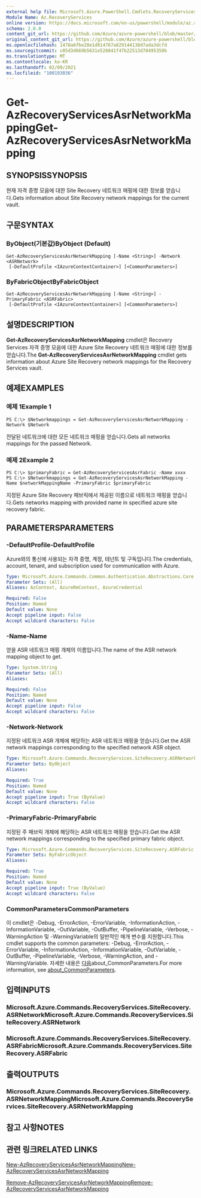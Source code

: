 ```yaml
---
external help file: Microsoft.Azure.PowerShell.Cmdlets.RecoveryServices.SiteRecovery.dll-Help.xml
Module Name: Az.RecoveryServices
online version: https://docs.microsoft.com/en-us/powershell/module/az.recoveryservices/get-azrecoveryservicesasrnetworkmapping
schema: 2.0.0
content_git_url: https://github.com/Azure/azure-powershell/blob/master/src/RecoveryServices/RecoveryServices/help/Get-AzRecoveryServicesAsrNetworkMapping.md
original_content_git_url: https://github.com/Azure/azure-powershell/blob/master/src/RecoveryServices/RecoveryServices/help/Get-AzRecoveryServicesAsrNetworkMapping.md
ms.openlocfilehash: 1478a6fbe28e1d014767a829144138d7ada3dcfd
ms.sourcegitcommit: c05d3d669b5631e526841f47b22513d78495350b
ms.translationtype: MT
ms.contentlocale: ko-KR
ms.lasthandoff: 02/09/2021
ms.locfileid: "100193036"
---
```

# <span data-ttu-id="51ef8-101">Get-AzRecoveryServicesAsrNetworkMapping</span><span class="sxs-lookup"><span data-stu-id="51ef8-101">Get-AzRecoveryServicesAsrNetworkMapping</span></span>

## <span data-ttu-id="51ef8-102">SYNOPSIS</span><span class="sxs-lookup"><span data-stu-id="51ef8-102">SYNOPSIS</span></span>
<span data-ttu-id="51ef8-103">현재 자격 증명 모음에 대한 Site Recovery 네트워크 매핑에 대한 정보를 얻습니다.</span><span class="sxs-lookup"><span data-stu-id="51ef8-103">Gets information about Site Recovery network mappings for the current vault.</span></span>

## <span data-ttu-id="51ef8-104">구문</span><span class="sxs-lookup"><span data-stu-id="51ef8-104">SYNTAX</span></span>

### <span data-ttu-id="51ef8-105">ByObject(기본값)</span><span class="sxs-lookup"><span data-stu-id="51ef8-105">ByObject (Default)</span></span>
```
Get-AzRecoveryServicesAsrNetworkMapping [-Name <String>] -Network <ASRNetwork>
 [-DefaultProfile <IAzureContextContainer>] [<CommonParameters>]
```

### <span data-ttu-id="51ef8-106">ByFabricObject</span><span class="sxs-lookup"><span data-stu-id="51ef8-106">ByFabricObject</span></span>
```
Get-AzRecoveryServicesAsrNetworkMapping [-Name <String>] -PrimaryFabric <ASRFabric>
 [-DefaultProfile <IAzureContextContainer>] [<CommonParameters>]
```

## <span data-ttu-id="51ef8-107">설명</span><span class="sxs-lookup"><span data-stu-id="51ef8-107">DESCRIPTION</span></span>
<span data-ttu-id="51ef8-108">**Get-AzRecoveryServicesAsrNetworkMapping** cmdlet은 Recovery Services 자격 증명 모음에 대한 Azure Site Recovery 네트워크 매핑에 대한 정보를 얻습니다.</span><span class="sxs-lookup"><span data-stu-id="51ef8-108">The **Get-AzRecoveryServicesAsrNetworkMapping** cmdlet gets information about Azure Site Recovery network mappings for the Recovery Services vault.</span></span>

## <span data-ttu-id="51ef8-109">예제</span><span class="sxs-lookup"><span data-stu-id="51ef8-109">EXAMPLES</span></span>

### <span data-ttu-id="51ef8-110">예제 1</span><span class="sxs-lookup"><span data-stu-id="51ef8-110">Example 1</span></span>
```
PS C:\> $Networkmappings = Get-AzRecoveryServicesAsrNetworkMapping -Network $Network
```

<span data-ttu-id="51ef8-111">전달된 네트워크에 대한 모든 네트워크 매핑을 얻습니다.</span><span class="sxs-lookup"><span data-stu-id="51ef8-111">Gets all networks mappings for the passed Network.</span></span>

### <span data-ttu-id="51ef8-112">예제 2</span><span class="sxs-lookup"><span data-stu-id="51ef8-112">Example 2</span></span>
```
PS C:\> $primaryFabric = Get-AzRecoveryServicesAsrFabric -Name xxxx
PS C:\> $Networkmappings = Get-AzRecoveryServicesAsrNetworkMapping -Name $networkMappingName -PrimaryFabric $primaryFabric
```

<span data-ttu-id="51ef8-113">지정된 Azure Site Recovery 패브릭에서 제공된 이름으로 네트워크 매핑을 얻습니다.</span><span class="sxs-lookup"><span data-stu-id="51ef8-113">Gets networks mapping with provided name in specified azure site recovery fabric.</span></span>

## <span data-ttu-id="51ef8-114">PARAMETERS</span><span class="sxs-lookup"><span data-stu-id="51ef8-114">PARAMETERS</span></span>

### <span data-ttu-id="51ef8-115">-DefaultProfile</span><span class="sxs-lookup"><span data-stu-id="51ef8-115">-DefaultProfile</span></span>
<span data-ttu-id="51ef8-116">Azure와의 통신에 사용되는 자격 증명, 계정, 테넌트 및 구독입니다.</span><span class="sxs-lookup"><span data-stu-id="51ef8-116">The credentials, account, tenant, and subscription used for communication with Azure.</span></span>


```yaml
Type: Microsoft.Azure.Commands.Common.Authentication.Abstractions.Core.IAzureContextContainer
Parameter Sets: (All)
Aliases: AzContext, AzureRmContext, AzureCredential

Required: False
Position: Named
Default value: None
Accept pipeline input: False
Accept wildcard characters: False
```

### <span data-ttu-id="51ef8-117">-Name</span><span class="sxs-lookup"><span data-stu-id="51ef8-117">-Name</span></span>
<span data-ttu-id="51ef8-118">얻을 ASR 네트워크 매핑 개체의 이름입니다.</span><span class="sxs-lookup"><span data-stu-id="51ef8-118">The name of the ASR network mapping object to get.</span></span>

```yaml
Type: System.String
Parameter Sets: (All)
Aliases:

Required: False
Position: Named
Default value: None
Accept pipeline input: False
Accept wildcard characters: False
```

### <span data-ttu-id="51ef8-119">-Network</span><span class="sxs-lookup"><span data-stu-id="51ef8-119">-Network</span></span>
<span data-ttu-id="51ef8-120">지정된 네트워크 ASR 개체에 해당하는 ASR 네트워크 매핑을 얻습니다.</span><span class="sxs-lookup"><span data-stu-id="51ef8-120">Get the ASR network mappings corresponding to the specified network ASR object.</span></span>

```yaml
Type: Microsoft.Azure.Commands.RecoveryServices.SiteRecovery.ASRNetwork
Parameter Sets: ByObject
Aliases:

Required: True
Position: Named
Default value: None
Accept pipeline input: True (ByValue)
Accept wildcard characters: False
```

### <span data-ttu-id="51ef8-121">-PrimaryFabric</span><span class="sxs-lookup"><span data-stu-id="51ef8-121">-PrimaryFabric</span></span>
<span data-ttu-id="51ef8-122">지정된 주 패브릭 개체에 해당하는 ASR 네트워크 매핑을 얻습니다.</span><span class="sxs-lookup"><span data-stu-id="51ef8-122">Get the ASR network mappings corresponding to the specified primary fabric object.</span></span>

```yaml
Type: Microsoft.Azure.Commands.RecoveryServices.SiteRecovery.ASRFabric
Parameter Sets: ByFabricObject
Aliases:

Required: True
Position: Named
Default value: None
Accept pipeline input: True (ByValue)
Accept wildcard characters: False
```

### <span data-ttu-id="51ef8-123">CommonParameters</span><span class="sxs-lookup"><span data-stu-id="51ef8-123">CommonParameters</span></span>
<span data-ttu-id="51ef8-124">이 cmdlet은 -Debug, -ErrorAction, -ErrorVariable, -InformationAction, -InformationVariable, -OutVariable, -OutBuffer, -PipelineVariable, -Verbose, -WarningAction 및 -WarningVariable의 일반적인 매개 변수를 지원합니다.</span><span class="sxs-lookup"><span data-stu-id="51ef8-124">This cmdlet supports the common parameters: -Debug, -ErrorAction, -ErrorVariable, -InformationAction, -InformationVariable, -OutVariable, -OutBuffer, -PipelineVariable, -Verbose, -WarningAction, and -WarningVariable.</span></span> <span data-ttu-id="51ef8-125">자세한 내용은 [다음](http://go.microsoft.com/fwlink/?LinkID=113216)about_CommonParameters.</span><span class="sxs-lookup"><span data-stu-id="51ef8-125">For more information, see [about_CommonParameters](http://go.microsoft.com/fwlink/?LinkID=113216).</span></span>

## <span data-ttu-id="51ef8-126">입력</span><span class="sxs-lookup"><span data-stu-id="51ef8-126">INPUTS</span></span>

### <span data-ttu-id="51ef8-127">Microsoft.Azure.Commands.RecoveryServices.SiteRecovery.ASRNetwork</span><span class="sxs-lookup"><span data-stu-id="51ef8-127">Microsoft.Azure.Commands.RecoveryServices.SiteRecovery.ASRNetwork</span></span>

### <span data-ttu-id="51ef8-128">Microsoft.Azure.Commands.RecoveryServices.SiteRecovery.ASRFabric</span><span class="sxs-lookup"><span data-stu-id="51ef8-128">Microsoft.Azure.Commands.RecoveryServices.SiteRecovery.ASRFabric</span></span>

## <span data-ttu-id="51ef8-129">출력</span><span class="sxs-lookup"><span data-stu-id="51ef8-129">OUTPUTS</span></span>

### <span data-ttu-id="51ef8-130">Microsoft.Azure.Commands.RecoveryServices.SiteRecovery.ASRNetworkMapping</span><span class="sxs-lookup"><span data-stu-id="51ef8-130">Microsoft.Azure.Commands.RecoveryServices.SiteRecovery.ASRNetworkMapping</span></span>

## <span data-ttu-id="51ef8-131">참고 사항</span><span class="sxs-lookup"><span data-stu-id="51ef8-131">NOTES</span></span>

## <span data-ttu-id="51ef8-132">관련 링크</span><span class="sxs-lookup"><span data-stu-id="51ef8-132">RELATED LINKS</span></span>

[<span data-ttu-id="51ef8-133">New-AzRecoveryServicesAsrNetworkMapping</span><span class="sxs-lookup"><span data-stu-id="51ef8-133">New-AzRecoveryServicesAsrNetworkMapping</span></span>](./New-AzRecoveryServicesAsrNetworkMapping.md)

[<span data-ttu-id="51ef8-134">Remove-AzRecoveryServicesAsrNetworkMapping</span><span class="sxs-lookup"><span data-stu-id="51ef8-134">Remove-AzRecoveryServicesAsrNetworkMapping</span></span>](./Remove-AzRecoveryServicesAsrNetworkMapping.md)
